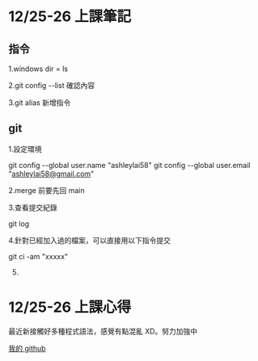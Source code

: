 # 12/25-26 上課筆記

## 指令

1.windows dir = ls

2.git config --list 確認內容

3.git alias 新增指令

## git

1.設定環境

git config --global user.name "ashleylai58"
git config --global user.email "ashleylai58@gmail.com"

2.merge 前要先回 main

3.查看提交紀錄

git log

4.針對已經加入過的檔案，可以直接用以下指令提交

git ci -am "xxxxx"

5.


# 12/25-26 上課心得

最近新接觸好多種程式語法，感覺有點混亂 XD。努力加強中

[我的 github](https://github.com/nick840290/node-mfee22)
